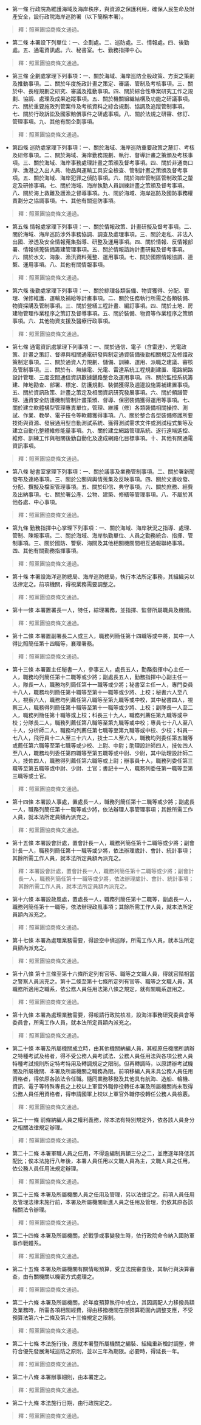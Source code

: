 * 第一條 行政院為維護海域及海岸秩序，與資源之保護利用，確保人民生命及財產安全，設行政院海岸巡防署（以下簡稱本署）。

> 釋：照黨團協商條文通過。

* 第二條 本署設下列單位：一、企劃處。二、巡防處。三、情報處。四、後勤處。五、通電資訊處。六、秘書室。七、勤務指揮中心。

> 釋：照黨團協商條文通過。

* 第三條 企劃處掌理下列事項：一、關於海域、海岸巡防全般政策、方案之策劃及推動事項。二、關於年度施政計畫之策定、審議、管制及考核事項。三、關於中、長程規劃之研究、審議及推動事項。四、關於綜合性專案研究工作之規劃、協調、處理及成果追蹤事項。五、關於機關組織結構及功能之研議事項。六、關於重要施政列管案件及考核資料之綜合規劃、協調及追蹤管制事項。七、關於行政訴訟及國家賠償事件之研處事項。八、關於法規之研審、修訂、管理事項。九、其他有關企劃事項。

> 釋：照黨團協商條文通過。

* 第四條 巡防處掌理下列事項：一、關於海域、海岸巡防重要政策之釐訂、考核及研修事項。二、關於海域、海岸勤務規劃、執行、督導計畫之策頒及考核事項。三、關於海域、海岸事務處理計畫之策頒及督考事項。四、關於非通商口岸、漁港之入出人員、物品與運輸工具安全檢查、管制計畫之策頒及督考事項。五、關於海域、海岸犯罪之偵防事項。六、關於海岸管制區管制政策之釐定及研修事項。七、關於海域、海岸執勤人員訓練計畫之策頒及督考事項。八、關於海上救難及護漁之督導事項。九、關於海域、海岸巡防及國防事務權責劃分之協調事項。十、其他有關巡防事項。

> 釋：照黨團協商條文通過。

* 第五條 情報處掌理下列事項：一、關於情報政策、計畫研擬及督考事項。二、關於海域、海岸巡防涉外事務協調、調查及處理事項。三、關於走私、非法入出國、滲透及安全情報蒐集指導、研整及運用事項。四、關於情報、反情報部署、情報偵蒐裝備籌建管理事項。五、關於情報諮詢計畫研擬及督考事項。六、關於水文、海象、漁汛資料蒐整、運用事項。七、關於國際情報協調、連繫、運用事項。八、其他有關情報事項。

> 釋：照黨團協商條文通過。

* 第六條 後勤處掌理下列事項：一、關於綜理各類裝備、物資獲得、分配、管理、保修維護、運輸及補給等計畫事項。二、關於任務執行所需之各類裝備、物資採購及管制事項。三、關於營繕工程計畫、編訂事項。四、關於土地、房建物管理作業程序之策訂及督導事項。五、關於裝備、物資等作業程序之策頒事項。六、其他物資支援及醫療行政事項。

> 釋：照黨團協商條文通過。

* 第七條 通電資訊處掌理下列事項：一、關於通信、電子（含雷達）、光電政策、計畫之策訂、督導與相關通電研發與制定通資裝備後勤相關規定及修護政策制定事項。二、關於通資人力規劃、儲備、訓練、運用、派職之建議、審核及管制事項。三、關於有、無線電、光電、雷達系統工程規劃建置、電路網路設計管理、三度空間通信資訊數據鏈路整合及運用事項。四、關於監控系統籌建、陣地勘查、部署、標定、防護規劃、裝備獲得及週邊設施籌補建置事項。五、關於資訊政策、計畫之策定及相關資訊研究發展事項。六、關於頻譜管理、通資安全防護機制管制計畫策頒、督導、保密裝備獲得運用等事項。七、關於建立軟體構型管理專責單位，管理、維護（修）各類裝備相關操控、測試、作業、教學、電子技令等軟體獲得事項。八、關於整合各型裝備修護所要技術與資源、發展通用型自動測試系統、獲得測試需求文件或測試程式集等及建立自動化整體維修能量事項。九、關於建立網路管理系統、遂行遠端遙控、維修、訓練工作與相關後勤自動化及達成網路化目標事項。十、其他有關通電資訊事項。

> 釋：照黨團協商條文通過。

* 第八條 秘書室掌理下列事項：一、關於議事及業務管制事項。二、關於署新聞發布及連絡事項。三、關於公關與輿情蒐集及反映事項。四、關於文書收發、分配、撰擬及檔案管理事項。五、關於印信、典守事項。六、關於庶務、經費及出納事項。七、關於署公產、公物、建築、修繕等管理事項。八、不屬於其他各處、中心事項。

> 釋：照黨團協商條文通過。

* 第九條 勤務指揮中心掌理下列事項：一、關於海域、海岸狀況之指導、處理、管制、陳報事項。二、關於海域、海岸執勤單位、人員之勤務統合、指揮、管制事項。三、關於國防、警察、海關及其他相關機關間相互通報聯絡事項。四、其他有關勤務指揮事項。

> 釋：照黨團協商條文通過。

* 第十條 本署設海洋巡防總局、海岸巡防總局，執行本法所定事務，其組織另以法律定之。前項機關，得視業務需要調整之。

> 釋：照黨團協商條文通過。

* 第十一條 本署置署長一人，特任，綜理署務，並指揮、監督所屬職員及機關。

> 釋：照黨團協商條文通過。

* 第十二條 本署置副署長二人或三人，職務列簡任第十四職等或中將，其中一人得比照簡任第十四職等，襄理署務。

> 釋：照黨團協商條文通過。

* 第十三條 本署置主任秘書一人，參事五人，處長五人，勤務指揮中心主任一人，職務均列簡任第十二職等或少將；副處長五人，勤務指揮中心副主任一人，隊長一人，職務均列簡任第十一職等或少將；秘書室主任一人，專門委員十八人，職務均列簡任第十職等至第十一職等或少將、上校；秘書六人至八人，視察六人，職務均列薦任第八職等至第九職等或中校，其中秘書四人，視察三人，職務得列簡任第十職等至第十一職等或少將、上校；副隊長一人至二人，職務列簡任第十職等或上校；科長三十九人，職務列薦任第九職等或中校；分隊長二人，職務列薦任第八職等至第九職等或中校；專員七十八人至八十人，分析師二人，職務均列薦任第七職等至第九職等或中校、少校；科員一七八人，飛行員十二人至三十六人，技士二人至六人，職務均列委任第五職等或薦任第六職等至第七職等或少校、上尉、中尉；助理設計師四人，技佐四人至八人，職務均列委任第四職等至第五職等或中尉、少尉，其中助理設計師二人，技佐四人，職務得列薦任第六職等或上尉；辦事員十人，職務列委任第三職等至第五職等或中尉、少尉、士官；書記十一人，職務列委任第一職等至第三職等或士官。

> 釋：照黨團協商條文通過。

* 第十四條 本署設人事處，置處長一人，職務列簡任第十二職等或少將；副處長一人，職務列簡任第十一職等或少將，依法辦理人事管理事項；其餘所需工作人員，就本法所定員額內派充之。

> 釋：照黨團協商條文通過。

* 第十五條 本署設會計處，置會計長一人，職務列簡任第十二職等或少將；副會計長一人，職務列簡任第十一職等或少將，依法辦理歲計、會計、統計事項；其餘所需工作人員，就本法所定員額內派充之。

> 釋：本署設會計處，置會計長一人，職務列簡任第十二職等或少將；副會計長一人，職務列簡任第十一職等或少將，依法辦理歲計、會計、統計事項；其餘所需工作人員，就本法所定員額內派充之。

* 第十六條 本署設政風處，置處長一人，職務列簡任第十二職等，副處長一人，職務列簡任第十一職等，依法辦理政風事項；其餘所需工作人員，就本法所定員額內派充之。

> 釋：照黨團協商條文通過。

* 第十七條 本署為處理業務需要，得設空中偵巡隊，所需工作人員，就本法所定員額內派充之。

> 釋：照黨團協商條文通過。

* 第十八條 第十三條至第十六條所定列有官等、職等之文職人員，得就官階相當之警察人員派充之。第十二條至第十七條所定列有官等、職等之文職人員，其職務所適用之職系，依公務人員任用法第八條之規定，就有關職系選用之。

> 釋：照黨團協商條文通過。

* 第十九條 本署為處理業務需要，得報請行政院核准，設海洋事務研究委員會等委員會，所需工作人員，就本法所定員額內派充之。

> 釋：照黨團協商條文通過。

* 第二十條 本署及所屬機關成立時，由其他機關納編人員，其經原任機關所請辦之特種考試及格者，得不受公務人員考試法、公務人員任用法與各項公務人員特種考試規則所定特考特用及轉調規定之限制。但再轉調時，以原請辦考試機關及所屬機關、本署及所屬機關之職務為限。前項移編人員未具公務人員任用資格者，得依原各該法令任職。隨同業務移撥及其他具有航海、造船、輪機、資訊、電子等特殊專長之上校以上軍官外職停役轉任本署及所屬機關尚未取得公務人員任用資格者，得申請國軍上校以上軍官外職停役轉任公務人員檢覈。

> 釋：照黨團協商條文通過。

* 第二十一條 前條納編人員之權利義務，除本法有特別規定外，依各該人員身分之相關法律規定辦理。

> 釋：照黨團協商條文通過。

* 第二十二條 本署軍職人員之任用，不得逾編制員額三分之二，並應逐年降低其配比；俟本法施行八年後，本署人員任用以文職人員為主，文職人員之任用，依公務人員任用法規定辦理。

> 釋：照黨團協商條文通過。

* 第二十三條 本署及所屬機關人員之任用及管理，另以法律定之。前項人員任用及管理法律未施行前，本署及所屬機關新進人員之任用及管理，仍依其原各該相關法令辦理。

> 釋：照黨團協商條文通過。

* 第二十四條 本署及所屬機關，於戰爭或事變發生時，依行政院命令納入國防軍事作戰體系。

> 釋：照黨團協商條文通過。

* 第二十五條 本署及所屬機關有關情報預算，受立法院審查後，其執行與決算審查，由有關機關以機密方式處理之。

> 釋：照黨團協商條文通過。

* 第二十六條 本署及所屬機關，於年度預算執行中成立，其因調配人力移撥員額及業務時，所需各項相關經費，得由移撥機關在原預算範圍內調整支應，不受預算法第六十二條及第六十三條規定之限制。

> 釋：照黨團協商條文通過。

* 第二十七條 本法施行後，應就本署暨所屬機關之編裝、組織重新檢討調整，俾符合優先發展海域巡防之原則，並以三年為期限。必要時，得延長一年。

> 釋：照黨團協商條文通過。

* 第二十八條 本署辦事細則，由本署定之。

> 釋：照黨團協商條文通過。

* 第二十九條 本法施行日期，由行政院定之。

> 釋：照黨團協商條文通過。

